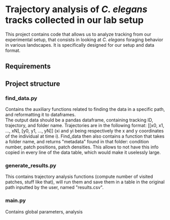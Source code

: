 # Trajectory analysis of _C. elegans_ tracks collected in our lab setup
This project contains code that allows us to analyze tracking from our experimental setup, that consists in looking at
_C. elegans_ foraging behavior in various landscapes. It is specifically designed for our setup and data format.

## Requirements



## Project structure
### find_data.py
Contains the auxiliary functions related to finding the data in a specific path, and reformatting it to dataframes.  
The output data should be a pandas dataframe, containing tracking ID, trajectory, and folder name. 
Trajectories are in the following format: [[x0, x1, ..., xN], [y0, y1, ..., yN]] (xi and yi being respectively the x and y coordinates 
of the individual at time i).
Find_data then also contains a function that takes a folder name, and returns "metadata" found in that folder:
condition number, patch positions, patch densities. This allows to not have this info copied in every line of the data
table, which would make it uselessly large.

### generate_results.py
This contains trajectory analysis functions (compute number of visited patches, stuff like that), will run them and 
save them in a table in the original path inputted by the user, named "results.csv".

### main.py 
Contains global parameters, analysis

